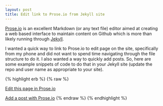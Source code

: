 ```yaml
---
layout: post
title: Edit link to Prose.io from Jekyll site
---
```


[Prose.io](http://prose.io/) is an excellent Markdown (or any text file) editor aimed at creating a web based interface to maintain content on Github which is more than likely running through [Jekyll](http://jekyllrb.com/).

I wanted a quick way to link to Prose.io to edit page on the site, specifically from my phone and did not want to spend time navigating through the file structure to do it.  I also wanted a way to quickly add posts.  So, here are some example snippets of code to do that in your Jekyll site (update the repo and user name as appropriate to your site).

{% highlight erb %}
{% raw %}
  <!-- Edit current page -->
  <a href="{% if page.path %}//prose.io/#zzolo/zzolo.github.com/edit/master/{{ page.path }}{% else %}//prose.io/#zzolo/zzolo.github.com{% endif %}" target="_blank">Edit this page in Prose.io</a>
  
  <!-- Add post -->
  <a href="//prose.io/#zzolo/zzolo.github.com/new/master/_posts" target="_blank">Add a post with Prose.io</a>
{% endraw %}
{% endhighlight %}